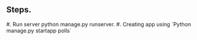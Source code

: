 Steps.
------

#. Run server python manage.py runserver.
#. Creating app using ´Python manage.py startapp polls´
